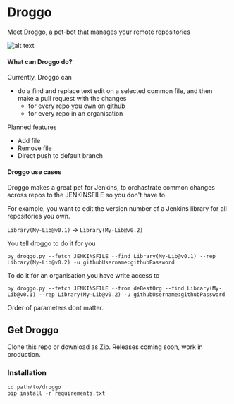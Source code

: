 # Droggo
Meet Droggo, a pet-bot that manages your remote repositories

![alt text](https://vignette.wikia.nocookie.net/howtotrainyourdragon/images/1/11/ToothlessHttyd2Remder.png/revision/latest?cb=20180407215412)

#### What can Droggo do?
Currently, Droggo can</br>

* do a find and replace text edit on a selected common file, and then make a pull request with the changes
  * for every repo you own on github
  * for every repo in an organisation

Planned features</br>
* Add file
* Remove file
* Direct push to default branch

#### Droggo use cases
Droggo makes a great pet for Jenkins, to orchastrate common changes across repos to the JENKINSFILE so you don't have to. 

For example, you want to edit the version number of a Jenkins library for all repositories you own.

`Library(My-Lib@v0.1)` &rarr; `Library(My-Lib@v0.2)`

You tell droggo to do it for you
```
py droggo.py --fetch JENKINSFILE --find Library(My-Lib@v0.1) --rep Library(My-Lib@v0.2) -u githubUsername:githubPassword
```

To do it for an organisation you have write access to
```
py droggo.py --fetch JENKINSFILE --from deBestOrg --find Library(My-Lib@v0.1) --rep Library(My-Lib@v0.2) -u githubUsername:githubPassword
```

Order of parameters dont matter.

## Get Droggo
Clone this repo or download as Zip. Releases coming soon, work in production.

### Installation

```
cd path/to/droggo
pip install -r requirements.txt
```
